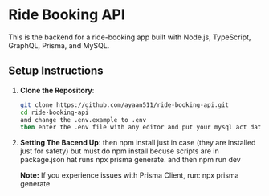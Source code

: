 # Ride Booking API

This is the backend for a ride-booking app built with Node.js, TypeScript, GraphQL, Prisma, and MySQL.

## Setup Instructions

1. **Clone the Repository**:
   ```bash
   git clone https://github.com/ayaan511/ride-booking-api.git
   cd ride-booking-api
   and change the .env.example to .env
   then enter the .env file with any editor and put your mysql act data in it.
2. **Setting The Bacend Up**:
   then npm install just in case (they are installed just for safety) but must do npm install becuse  scripts are in package.json hat runs npx prisma generate.
   and then npm run dev





   **Note:** If you experience issues with Prisma Client, run:
npx prisma generate